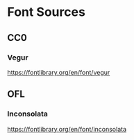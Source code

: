 # Font Sources

## CC0

### Vegur

https://fontlibrary.org/en/font/vegur


## OFL

### Inconsolata

https://fontlibrary.org/en/font/inconsolata


